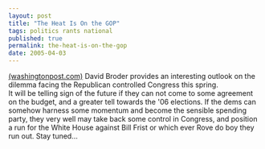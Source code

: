 ```yaml
---
layout: post
title: "The Heat Is On the GOP"
tags: politics rants national
published: true
permalink: the-heat-is-on-the-gop
date: 2005-04-03
---
```


<a href="http://www.washingtonpost.com/wp-dyn/articles/A20056-2005Apr1.html">(washingtonpost.com)</a>
David Broder provides an interesting outlook on the  dilemma facing the Republican controlled Congress this spring.  
It will be telling sign of the future if they can not come to some agreement on the budget, and a greater tell towards the '06 elections.  If the dems can somehow harness some momentum and become the sensible spending party, they very well may take back some control in Congress, and position a run for the White House against Bill Frist or which ever Rove do boy they run out.
Stay tuned...
